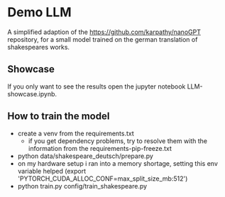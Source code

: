 # Demo LLM
A simplified adaption of the https://github.com/karpathy/nanoGPT repository, for a small model trained on the german translation of shakespeares works.

## Showcase
If you only want to see the results open the jupyter notebook LLM-showcase.ipynb.

## How to train the model
- create a venv from the requirements.txt
  - if you get dependency problems, try to resolve them with the information from the requirements-pip-freeze.txt
- python data/shakespeare_deutsch/prepare.py
- on my hardware setup i ran into a memory shortage, setting this env variable helped (export 'PYTORCH_CUDA_ALLOC_CONF=max_split_size_mb:512')
- python train.py config/train_shakespeare.py